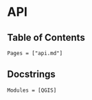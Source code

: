 # API


## Table of Contents

```@index
Pages = ["api.md"]
```

## Docstrings

```@autodocs
Modules = [QGIS]
```
